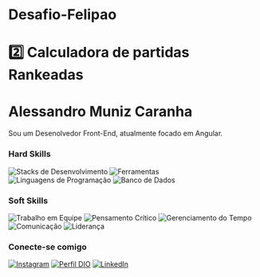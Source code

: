 # Desafio-Felipao
 # 2️⃣ Calculadora de partidas Rankeadas

# Alessandro Muniz Caranha
Sou um Desenolvedor Front-End, atualmente focado em Angular.

### Hard Skills
![Stacks de Desenvolvimento](https://img.shields.io/badge/Stacks-black)
![Ferramentas](https://img.shields.io/badge/Ferramentas-blue)
![Linguagens de Programação](https://img.shields.io/badge/Linguagens-purple)
![Banco de Dados](https://img.shields.io/badge/Banco-orange)

### Soft Skills
![Trabalho em Equipe](https://img.shields.io/badge/Trabalho-black)
![Pensamento Crítico](https://img.shields.io/badge/Pensamento-blue)
![Gerenciamento do Tempo](https://img.shields.io/badge/Gerenciamento-purple)
![Comunicação](https://img.shields.io/badge/Comunicação-red)
![Liderança](https://img.shields.io/badge/Liderança-green)

### Conecte-se comigo
[![Instagram](https://img.shields.io/badge/Instagram-E4405F?style=for-the-badge&logo=instagram&logoColor=white)](https://www.instagram.com/alemcar.dev/)
[![Perfil DIO](https://img.shields.io/badge/-Meu%20Perfil%20na%20DIO-30A3DC?style=for-the-badge)](https://web.dio.me/users/alessandro_muniz/)
[![LinkedIn](https://img.shields.io/badge/-LinkedIn-000?style=for-the-badge&logo=linkedin&logoColor=30A3DC)](https://www.linkedin.com/in/alemcar/)